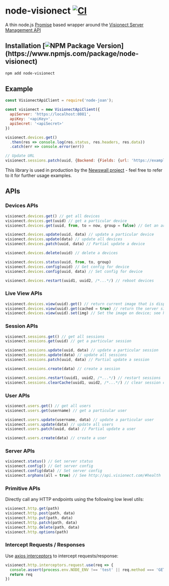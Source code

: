 # node-visionect [![CI](https://github.com/pathikrit/node-visionect/actions/workflows/ci.yml/badge.svg?branch=main)](https://github.com/pathikrit/node-visionect/actions/workflows/ci.yml)

A thin node.js [Promise](https://developer.mozilla.org/en-US/docs/Web/JavaScript/Reference/Global_Objects/Promise) based wrapper around the [Visionect Server Management API](http://api.visionect.com/)

## Installation [![NPM Package Version](https://img.shields.io/npm/v/node-visionect.svg?)](https://www.npmjs.com/package/node-visionect)
```sh
npm add node-visionect
```
## Example
```js
const VisionectApiClient = require('node-joan');

const visionect = new VisionectApiClient({
  apiServer: 'https://localhost:8081',
  apiKey: '<apiKey>',
  apiSecret: '<apiSecret>'
})

visionect.devices.get()
  .then(res => console.log(res.status, res.headers, res.data))
  .catch(err => console.error(err))

// Update URL
visionect.sessions.patch(uuid, {Backend: {Fields: {url: 'https://example.com'}}})
```
This library is used in production by the [Newswall project](https://github.com/pathikrit/newswall) - feel free to refer to it for further usage examples.

## APIs

### Devices APIs
```js
visionect.devices.get() // get all devices
visionect.devices.get(uuid) // get a particular device
visionect.devices.get(uuid, from, to = now, group = false) // Get an array of historical statuses; See http://api.visionect.com/#device-status-device-status

visionect.devices.update(uuid, data) // update a particular device
visionect.devices.update(data) // update all devices
visionect.devices.patch(uuid, data) // Partial update a device

visionect.devices.delete(uuid) // delete a devices

visionect.devices.status(uuid, from, to, group) 
visionect.devices.config(uuid) // Get config for device
visionect.devices.config(uuid, data) // Set config for device

visionect.devices.restart(uuid1, uuid2, /*...*/) // reboot devices
```

### Live View APIs
```js
visionect.devices.view(uuid).get() // return current image that is displayed on the device
visionect.devices.view(uuid).get(cached = true) // return the server side image for the device
visionect.devices.view(uuid).set(img) // Set the image on device; see http://api.visionect.com/#backends
```

### Session APIs
```js
visionect.sessions.get() // get all sessions
visionect.sessions.get(uuid) // get a particular session

visionect.sessions.update(uuid, data) // update a particular session
visionect.sessions.update(data) // update all sessions
visionect.sessions.patch(uuid, data) // Partial update a session

visionect.sessions.create(data) // create a session

visionect.sessions.restart(uuid1, uuid2, /*...*/) // restart sessions
visionect.sessions.clearCache(uuid1, uuid2, /*...*/) // clear session caches
```

### User APIs
```js
visionect.users.get() // get all users
visionect.users.get(username) // get a particular user

visionect.users.update(username, data) // update a particular user
visionect.users.update(data) // update all users
visionect.users.patch(uuid, data) // Partial update a user

visionect.users.create(data) // create a user
```

### Server APIs
```js
visionect.status() // Get server status
visionect.config() // Get server config
visionect.config(data) // Set server config
visionect.orphans(all = true) // See http://api.visionect.com/#health
```

### Primitive APIs
Directly call any HTTP endpoints using the following low level utils:
```js
visionect.http.get(path)
visionect.http.post(path, data)
visionect.http.put(path, data)
visionect.http.patch(path, data)
visionect.http.delete(path, data)
visionect.http.options(path)
```

### Intercept Requests / Responses
Use [axios interceptors](https://axios-http.com/docs/interceptors) to intercept requests/response:
```js
visionect.http.interceptors.request.use(req => {
  console.assert(process.env.NODE_ENV !== 'test' || req.method === 'GET', 'Cannot make non-GET API calls from tests')
  return req
})
```
